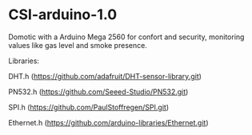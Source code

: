 # CSI-arduino-1.0

Domotic with a Arduino Mega 2560 for confort and security, monitoring values like gas level and smoke presence.

Libraries:

  DHT.h (https://github.com/adafruit/DHT-sensor-library.git)
  
  PN532.h (https://github.com/Seeed-Studio/PN532.git)
  
  SPI.h (https://github.com/PaulStoffregen/SPI.git)
  
  Ethernet.h (https://github.com/arduino-libraries/Ethernet.git)


